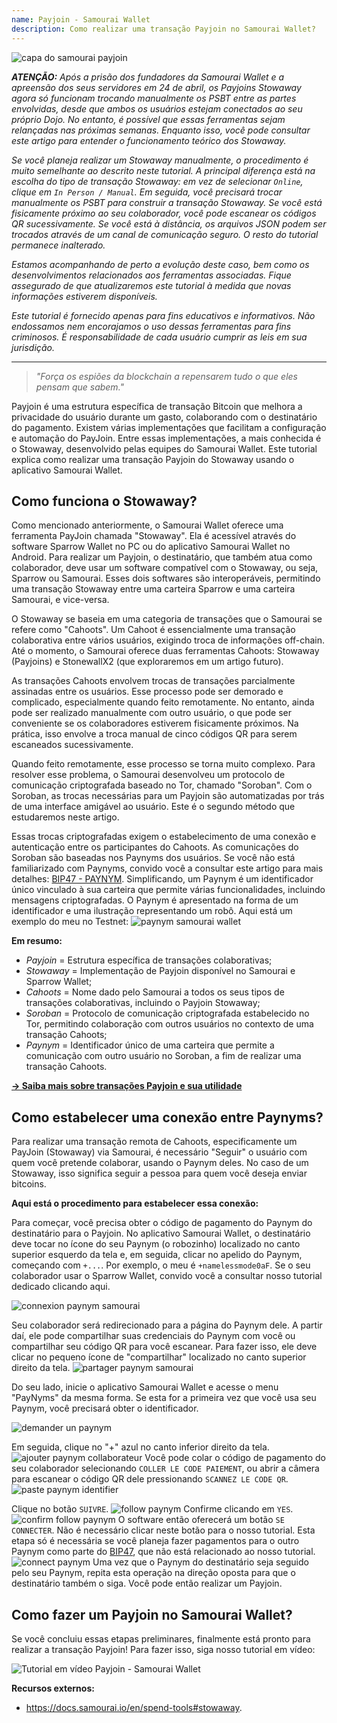 ```yaml
---
name: Payjoin - Samourai Wallet
description: Como realizar uma transação Payjoin no Samourai Wallet?
---
```


![capa do samourai payjoin](assets/cover.webp)

***ATENÇÃO:** Após a prisão dos fundadores da Samourai Wallet e a apreensão dos seus servidores em 24 de abril, os Payjoins Stowaway agora só funcionam trocando manualmente os PSBT entre as partes envolvidas, desde que ambos os usuários estejam conectados ao seu próprio Dojo. No entanto, é possível que essas ferramentas sejam relançadas nas próximas semanas. Enquanto isso, você pode consultar este artigo para entender o funcionamento teórico dos Stowaway.*

_Se você planeja realizar um Stowaway manualmente, o procedimento é muito semelhante ao descrito neste tutorial. A principal diferença está na escolha do tipo de transação Stowaway: em vez de selecionar `Online`, clique em `In Person / Manual`. Em seguida, você precisará trocar manualmente os PSBT para construir a transação Stowaway. Se você está fisicamente próximo ao seu colaborador, você pode escanear os códigos QR sucessivamente. Se você está à distância, os arquivos JSON podem ser trocados através de um canal de comunicação seguro. O resto do tutorial permanece inalterado._

_Estamos acompanhando de perto a evolução deste caso, bem como os desenvolvimentos relacionados aos ferramentas associadas. Fique assegurado de que atualizaremos este tutorial à medida que novas informações estiverem disponíveis._

_Este tutorial é fornecido apenas para fins educativos e informativos. Não endossamos nem encorajamos o uso dessas ferramentas para fins criminosos. É responsabilidade de cada usuário cumprir as leis em sua jurisdição._

---

> *"Força os espiões da blockchain a repensarem tudo o que eles pensam que sabem."*

Payjoin é uma estrutura específica de transação Bitcoin que melhora a privacidade do usuário durante um gasto, colaborando com o destinatário do pagamento. Existem várias implementações que facilitam a configuração e automação do PayJoin. Entre essas implementações, a mais conhecida é o Stowaway, desenvolvido pelas equipes do Samourai Wallet. Este tutorial explica como realizar uma transação Payjoin do Stowaway usando o aplicativo Samourai Wallet.

## Como funciona o Stowaway?

Como mencionado anteriormente, o Samourai Wallet oferece uma ferramenta PayJoin chamada "Stowaway". Ela é acessível através do software Sparrow Wallet no PC ou do aplicativo Samourai Wallet no Android. Para realizar um Payjoin, o destinatário, que também atua como colaborador, deve usar um software compatível com o Stowaway, ou seja, Sparrow ou Samourai. Esses dois softwares são interoperáveis, permitindo uma transação Stowaway entre uma carteira Sparrow e uma carteira Samourai, e vice-versa.

O Stowaway se baseia em uma categoria de transações que o Samourai se refere como "Cahoots". Um Cahoot é essencialmente uma transação colaborativa entre vários usuários, exigindo troca de informações off-chain. Até o momento, o Samourai oferece duas ferramentas Cahoots: Stowaway (Payjoins) e StonewallX2 (que exploraremos em um artigo futuro).

As transações Cahoots envolvem trocas de transações parcialmente assinadas entre os usuários. Esse processo pode ser demorado e complicado, especialmente quando feito remotamente. No entanto, ainda pode ser realizado manualmente com outro usuário, o que pode ser conveniente se os colaboradores estiverem fisicamente próximos. Na prática, isso envolve a troca manual de cinco códigos QR para serem escaneados sucessivamente.

Quando feito remotamente, esse processo se torna muito complexo. Para resolver esse problema, o Samourai desenvolveu um protocolo de comunicação criptografada baseado no Tor, chamado "Soroban". Com o Soroban, as trocas necessárias para um Payjoin são automatizadas por trás de uma interface amigável ao usuário. Este é o segundo método que estudaremos neste artigo.

Essas trocas criptografadas exigem o estabelecimento de uma conexão e autenticação entre os participantes do Cahoots. As comunicações do Soroban são baseadas nos Paynyms dos usuários. Se você não está familiarizado com Paynyms, convido você a consultar este artigo para mais detalhes: [BIP47 - PAYNYM](https://planb.network/tutorials/privacy/paynym-bip47).
Simplificando, um Paynym é um identificador único vinculado à sua carteira que permite várias funcionalidades, incluindo mensagens criptografadas. O Paynym é apresentado na forma de um identificador e uma ilustração representando um robô. Aqui está um exemplo do meu no Testnet: ![paynym samourai wallet](assets/pt/1.webp)

**Em resumo:**
- _Payjoin_ = Estrutura específica de transações colaborativas;
- _Stowaway_ = Implementação de Payjoin disponível no Samourai e Sparrow Wallet;
- _Cahoots_ = Nome dado pelo Samourai a todos os seus tipos de transações colaborativas, incluindo o Payjoin Stowaway;
- _Soroban_ = Protocolo de comunicação criptografada estabelecido no Tor, permitindo colaboração com outros usuários no contexto de uma transação Cahoots;
- _Paynym_ = Identificador único de uma carteira que permite a comunicação com outro usuário no Soroban, a fim de realizar uma transação Cahoots.

[**-> Saiba mais sobre transações Payjoin e sua utilidade**](https://planb.network/tutorials/privacy/payjoin)

## Como estabelecer uma conexão entre Paynyms?
Para realizar uma transação remota de Cahoots, especificamente um PayJoin (Stowaway) via Samourai, é necessário "Seguir" o usuário com quem você pretende colaborar, usando o Paynym deles. No caso de um Stowaway, isso significa seguir a pessoa para quem você deseja enviar bitcoins.

**Aqui está o procedimento para estabelecer essa conexão:**

Para começar, você precisa obter o código de pagamento do Paynym do destinatário para o Payjoin. No aplicativo Samourai Wallet, o destinatário deve tocar no ícone do seu Paynym (o robozinho) localizado no canto superior esquerdo da tela e, em seguida, clicar no apelido do Paynym, começando com `+...`. Por exemplo, o meu é `+namelessmode0aF`. Se o seu colaborador usar o Sparrow Wallet, convido você a consultar nosso tutorial dedicado clicando aqui.

![connexion paynym samourai](assets/pt/2.webp)

Seu colaborador será redirecionado para a página do Paynym dele. A partir daí, ele pode compartilhar suas credenciais do Paynym com você ou compartilhar seu código QR para você escanear. Para fazer isso, ele deve clicar no pequeno ícone de "compartilhar" localizado no canto superior direito da tela.
![partager paynym samourai](assets/pt/1.webp)

Do seu lado, inicie o aplicativo Samourai Wallet e acesse o menu "PayNyms" da mesma forma. Se esta for a primeira vez que você usa seu Paynym, você precisará obter o identificador.

![demander un paynym](assets/pt/3.webp)

Em seguida, clique no "+" azul no canto inferior direito da tela.
![ajouter paynym collaborateur](assets/pt/4.webp)
Você pode colar o código de pagamento do seu colaborador selecionando `COLLER LE CODE PAIEMENT`, ou abrir a câmera para escanear o código QR dele pressionando `SCANNEZ LE CODE QR`.![paste paynym identifier](assets/pt/5.webp)

Clique no botão `SUIVRE`.
![follow paynym](assets/pt/6.webp)
Confirme clicando em `YES`.
![confirm follow paynym](assets/pt/7.webp)
O software então oferecerá um botão `SE CONNECTER`. Não é necessário clicar neste botão para o nosso tutorial. Esta etapa só é necessária se você planeja fazer pagamentos para o outro Paynym como parte do [BIP47](https://planb.network/tutorials/privacy/paynym-bip47), que não está relacionado ao nosso tutorial.
![connect paynym](assets/pt/8.webp)
Uma vez que o Paynym do destinatário seja seguido pelo seu Paynym, repita esta operação na direção oposta para que o destinatário também o siga. Você pode então realizar um Payjoin.

## Como fazer um Payjoin no Samourai Wallet?

Se você concluiu essas etapas preliminares, finalmente está pronto para realizar a transação Payjoin! Para fazer isso, siga nosso tutorial em vídeo:

![Tutorial em vídeo Payjoin - Samourai Wallet](https://youtu.be/FXW6XZim0ww?si=EXalYwK1t9DT48aE)

**Recursos externos:**
- https://docs.samourai.io/en/spend-tools#stowaway.
